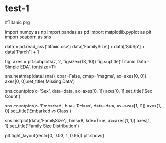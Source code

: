 # test-1
#Titanic prg

import numpy as np
import pandas as pd
import matplotlib.pyplot as plt
import seaborn as sns

data = pd.read_csv('titanic.csv')
data['FamilySize'] = data['SibSp'] + data['Parch'] + 1

fig, axes = plt.subplots(2, 2, figsize=(13, 10))
fig.suptitle('Titanic Data - Simple EDA', fontsize=11)

sns.heatmap(data.isna(), cbar=False, cmap='magma', ax=axes[0, 0])
axes[0, 0].set_title('Missing Data')
  
sns.countplot(x='Sex', data=data, ax=axes[0, 1])
axes[0, 1].set_title('Sex Count')

sns.countplot(x='Embarked', hue='Pclass', data=data, ax=axes[1, 0])
axes[1, 0].set_title('Embarked vs Class')

sns.histplot(data['FamilySize'], bins=8, kde=True, ax=axes[1, 1])
axes[1, 1].set_title('Family Size Distribution')

plt.tight_layout(rect=[0, 0.03, 1, 0.95])
plt.show()
